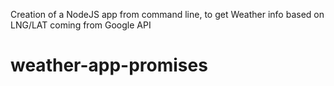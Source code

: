 Creation of a NodeJS app from command line, to get Weather info based on LNG/LAT coming from Google API
# weather-app-promises
